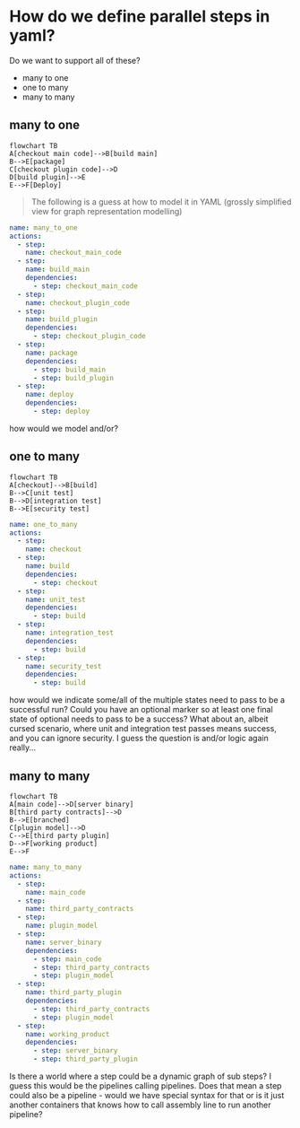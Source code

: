 # How do we define parallel steps in yaml?

Do we want to support all of these?
- many to one
- one to many 
- many to many

## many to one

```mermaid
flowchart TB
A[checkout main code]-->B[build main]
B-->E[package]
C[checkout plugin code]-->D
D[build plugin]-->E
E-->F[Deploy]
```

> The following is a guess at how to model it in YAML (grossly simplified view for graph representation modelling)

```yaml
name: many_to_one
actions:
  - step:
    name: checkout_main_code
  - step:
    name: build_main
    dependencies:
      - step: checkout_main_code
  - step:
    name: checkout_plugin_code
  - step:
    name: build_plugin
    dependencies:
      - step: checkout_plugin_code
  - step:
    name: package
    dependencies:
      - step: build_main
      - step: build_plugin
  - step:
    name: deploy
    dependencies:
      - step: deploy
```

how would we model and/or?

## one to many

```mermaid
flowchart TB
A[checkout]-->B[build]
B-->C[unit test]
B-->D[integration test]
B-->E[security test]
```

```yaml
name: one_to_many
actions:
  - step:
    name: checkout
  - step:
    name: build
    dependencies:
      - step: checkout
  - step:
    name: unit_test
    dependencies:
      - step: build
  - step:
    name: integration_test
    dependencies:
      - step: build
  - step:
    name: security_test
    dependencies:
      - step: build
```

how would we indicate some/all of the multiple states need to pass to be a successful run? Could you have an optional marker so at least one final state of optional needs to pass to be a success? What about an, albeit cursed scenario, where unit and integration test passes means success, and you can ignore security. I guess the question is and/or logic again really...

## many to many

```mermaid
flowchart TB
A[main code]-->D[server binary]
B[third party contracts]-->D
B-->E[branched]
C[plugin model]-->D
C-->E[third party plugin]
D-->F[working product]
E-->F

```
```yaml
name: many_to_many
actions:
  - step:
    name: main_code
  - step:
    name: third_party_contracts
  - step:
    name: plugin_model
  - step:
    name: server_binary
    dependencies:
      - step: main_code
      - step: third_party_contracts
      - step: plugin_model
  - step:
    name: third_party_plugin
    dependencies:
      - step: third_party_contracts
      - step: plugin_model
  - step:
    name: working_product
    dependencies:
      - step: server_binary
      - step: third_party_plugin
```

Is there a world where a step could be a dynamic graph of sub steps? I guess this would be the pipelines calling pipelines. Does that mean a step could also be a pipeline - would we have special syntax for that or is it just another containers that knows how to call assembly line to run another pipeline?
